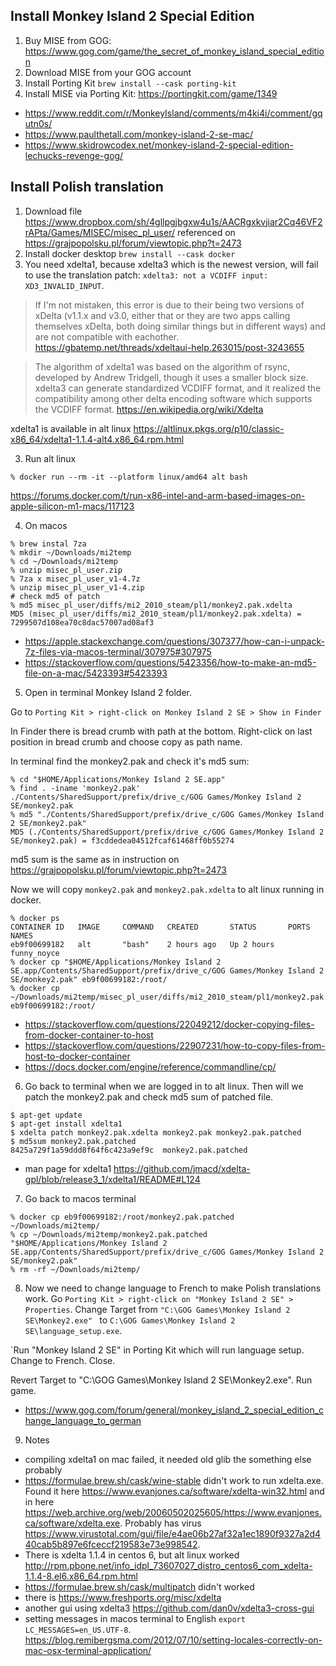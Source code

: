 ## Install Monkey Island 2 Special Edition

1. Buy MISE from GOG: https://www.gog.com/game/the_secret_of_monkey_island_special_edition
2. Download MISE from your GOG account
3. Install Porting Kit `brew install --cask porting-kit`
4. Install MISE via Porting Kit: https://portingkit.com/game/1349

- https://www.reddit.com/r/MonkeyIsland/comments/m4ki4i/comment/gqutn0s/
- https://www.paulthetall.com/monkey-island-2-se-mac/
- https://www.skidrowcodex.net/monkey-island-2-special-edition-lechucks-revenge-gog/

## Install Polish translation

1. Download file https://www.dropbox.com/sh/4gllpgjbgxw4u1s/AACRgxkvjiar2Cq46VF2rAPta/Games/MISEC/misec_pl_user/ referenced on https://grajpopolsku.pl/forum/viewtopic.php?t=2473
2. Install docker desktop `brew install --cask docker`
3. You need xdelta1, because xdelta3 which is the newest version, will fail to use the translation patch: `xdelta3: not a VCDIFF input: XD3_INVALID_INPUT`.

> If I'm not mistaken, this error is due to their being two versions of xDelta (v1.1.x and v3.0, either that or they are two apps calling themselves xDelta, both doing similar things but in different ways) and are not compatible with eachother. https://gbatemp.net/threads/xdeltaui-help.263015/post-3243655

> The algorithm of xdelta1 was based on the algorithm of rsync, developed by Andrew Tridgell, though it uses a smaller block size. xdelta3 can generate standardized VCDIFF format, and it realized the compatibility among other delta encoding software which supports the VCDIFF format. https://en.wikipedia.org/wiki/Xdelta

xdelta1 is available in alt linux https://altlinux.pkgs.org/p10/classic-x86_64/xdelta1-1.1.4-alt4.x86_64.rpm.html

3. Run alt linux

```shell
% docker run --rm -it --platform linux/amd64 alt bash
```

https://forums.docker.com/t/run-x86-intel-and-arm-based-images-on-apple-silicon-m1-macs/117123

4. On macos

```shell
% brew instal 7za
% mkdir ~/Downloads/mi2temp
% cd ~/Downloads/mi2temp
% unzip misec_pl_user.zip
% 7za x misec_pl_user_v1-4.7z
% unzip misec_pl_user_v1-4.zip
# check md5 of patch
% md5 misec_pl_user/diffs/mi2_2010_steam/pl1/monkey2.pak.xdelta
MD5 (misec_pl_user/diffs/mi2_2010_steam/pl1/monkey2.pak.xdelta) = 7299507d108ea70c8dac57007ad08af3
```

- https://apple.stackexchange.com/questions/307377/how-can-i-unpack-7z-files-via-macos-terminal/307975#307975
- https://stackoverflow.com/questions/5423356/how-to-make-an-md5-file-on-a-mac/5423393#5423393

5. Open in terminal Monkey Island 2 folder.

Go to `Porting Kit > right-click on Monkey Island 2 SE > Show in Finder`

In Finder there is bread crumb with path at the bottom. Right-click on last position in bread crumb and choose copy as path name.

In terminal find the monkey2.pak and check it's md5 sum:

```shell
% cd "$HOME/Applications/Monkey Island 2 SE.app"
% find . -iname 'monkey2.pak'
./Contents/SharedSupport/prefix/drive_c/GOG Games/Monkey Island 2 SE/monkey2.pak
% md5 "./Contents/SharedSupport/prefix/drive_c/GOG Games/Monkey Island 2 SE/monkey2.pak"
MD5 (./Contents/SharedSupport/prefix/drive_c/GOG Games/Monkey Island 2 SE/monkey2.pak) = f3cddedea04512fcaf61468ff0b55274
```

md5 sum is the same as in instruction on https://grajpopolsku.pl/forum/viewtopic.php?t=2473

Now we will copy `monkey2.pak` and `monkey2.pak.xdelta` to alt linux running in docker.

```shell
% docker ps
CONTAINER ID   IMAGE     COMMAND   CREATED       STATUS       PORTS     NAMES
eb9f00699182   alt       "bash"    2 hours ago   Up 2 hours             funny_noyce
% docker cp "$HOME/Applications/Monkey Island 2 SE.app/Contents/SharedSupport/prefix/drive_c/GOG Games/Monkey Island 2 SE/monkey2.pak" eb9f00699182:/root/
% docker cp ~/Downloads/mi2temp/misec_pl_user/diffs/mi2_2010_steam/pl1/monkey2.pak.xdelta eb9f00699182:/root/
```

- https://stackoverflow.com/questions/22049212/docker-copying-files-from-docker-container-to-host
- https://stackoverflow.com/questions/22907231/how-to-copy-files-from-host-to-docker-container
- https://docs.docker.com/engine/reference/commandline/cp/

6. Go back to terminal when we are logged in to alt linux. Then will we patch the monkey2.pak and check md5 sum of patched file.

```shell
$ apt-get update
$ apt-get install xdelta1
$ xdelta patch monkey2.pak.xdelta monkey2.pak monkey2.pak.patched
$ md5sum monkey2.pak.patched
8425a729f1a59ddd8f64f6c423a9ef9c  monkey2.pak.patched
```

- man page for xdelta1 https://github.com/jmacd/xdelta-gpl/blob/release3_1/xdelta1/README#L124

7. Go back to macos terminal

```shell
% docker cp eb9f00699182:/root/monkey2.pak.patched ~/Downloads/mi2temp/
% cp ~/Downloads/mi2temp/monkey2.pak.patched "$HOME/Applications/Monkey Island 2 SE.app/Contents/SharedSupport/prefix/drive_c/GOG Games/Monkey Island 2 SE/monkey2.pak"
% rm -rf ~/Downloads/mi2temp/
```

8. Now we need to change language to French to make Polish translations work. Go `Porting Kit > right-click on "Monkey Island 2 SE" > Properties`. Change Target from `"C:\GOG Games\Monkey Island 2 SE\Monkey2.exe" ` to `C:\GOG Games\Monkey Island 2 SE\language_setup.exe`.

`Run "Monkey Island 2 SE" in Porting Kit which will run language setup. Change to French. Close.

Revert Target to "C:\GOG Games\Monkey Island 2 SE\Monkey2.exe". Run game.

- https://www.gog.com/forum/general/monkey_island_2_special_edition_change_language_to_german

9. Notes

- compiling xdelta1 on mac failed, it needed old glib the something else probably
- https://formulae.brew.sh/cask/wine-stable didn't work to run xdelta.exe. Found it here https://www.evanjones.ca/software/xdelta-win32.html and in here https://web.archive.org/web/20060502025605/https://www.evanjones.ca/software/xdelta.exe. Probably has virus https://www.virustotal.com/gui/file/e4ae06b27af32a1ec1890f9327a2d440cab5b897e6fceccf219583e73e998542.
- There is xdelta 1.1.4 in centos 6, but alt linux worked http://rpm.pbone.net/info_idpl_73607027_distro_centos6_com_xdelta-1.1.4-8.el6.x86_64.rpm.html
- https://formulae.brew.sh/cask/multipatch didn't worked
- there is https://www.freshports.org/misc/xdelta
- another gui using xdelta3 https://github.com/dan0v/xdelta3-cross-gui
- setting messages in macos terminal to English `export LC_MESSAGES=en_US.UTF-8`. https://blog.remibergsma.com/2012/07/10/setting-locales-correctly-on-mac-osx-terminal-application/
